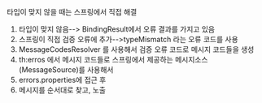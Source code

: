 타입이 맞지 않을 때는 스프링에서 직접 해결

1. 타입이 맞지 않음--> BindingResult에서 오류 결과를 가지고 있음
2. 스프링이 직접 검증 오류에 추가-->typeMismatch 라는 오류 코드를 사용
3. MessageCodesResolver 를 사용해서 검증 오류 코드로 메시지 코드들을 생성
4. th:erros 에서 메시지 코드들로 스프링에서 제공하는 메시지소스(MessageSource)를 사용해서
5. errors.properties에 접근 후
6. 메시지를 순서대로 찾고, 노출
